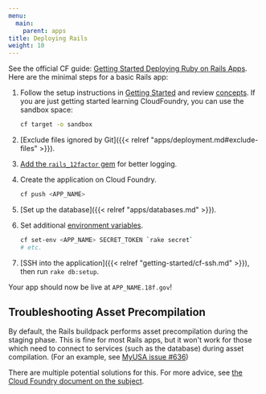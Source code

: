 ```yaml
---
menu:
  main:
    parent: apps
title: Deploying Rails
weight: 10
---
```


See the official CF guide: [Getting Started Deploying Ruby on Rails Apps](http://docs.cloudfoundry.org/buildpacks/ruby/gsg-ror.html). Here are the minimal steps for a basic Rails app:

1. Follow the setup instructions in [Getting Started](/getting-started/setup/) and review [concepts](/getting-started/concepts/).  If you are just getting started learning CloudFoundry, you can use the sandbox space:

    ```bash
    cf target -o sandbox
    ```

1. [Exclude files ignored by Git]({{< relref "apps/deployment.md#exclude-files" >}}).
1. [Add the `rails_12factor` gem](https://github.com/heroku/rails_12factor#install) for better logging.
1. Create the application on Cloud Foundry.

    ```bash
    cf push <APP_NAME>
    ```

1. [Set up the database]({{< relref "apps/databases.md" >}}).
1. Set additional [environment variables](http://docs.run.pivotal.io/devguide/deploy-apps/environment-variable.html).

    ```bash
    cf set-env <APP_NAME> SECRET_TOKEN `rake secret`
    # etc.
    ```

1. [SSH into the application]({{< relref "getting-started/cf-ssh.md" >}}), then run `rake db:setup`.

Your app should now be live at `APP_NAME.18f.gov`!

## Troubleshooting Asset Precompilation

By default, the Rails buildpack performs asset precompilation during the staging phase. This is fine for
most Rails apps, but it won't work for those which need to connect to services (such as the database)
during asset compilation. (For an example, see [MyUSA issue #636](https://github.com/18F/myusa/issues/636))

There are multiple potential solutions for this. For more advice, see
[the Cloud Foundry document on the subject](https://docs.cloudfoundry.org/buildpacks/ruby/ruby-tips.html#precompile).
